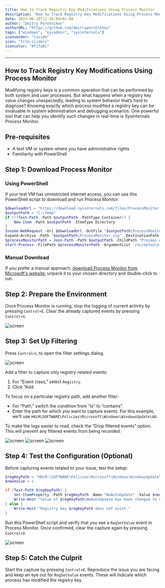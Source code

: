 ```yaml
---
title: How to Track Registry Key Modifications Using Process Monitor
description: "How to Track Registry Key Modifications Using Process Monitor - a quick guide"
date: 2024-06-18T12:16:04+01:00
author: "Dmitry Porotnikov"
authorURL: "https://github.com/dmitryporotnikov"
tags: ["windows", "sysadmin", "sysinternals"]
iconvendor: "lucide"
icon: "file-sliders"
iconcolor: "#f1fa8c"
---
```

---

## How to Track Registry Key Modifications Using Process Monitor

Modifying registry keys is a common operation that can be performed by both system and user processes. But what happens when a registry key value changes unexpectedly, leading to system behavior that’s hard to diagnose? Knowing exactly which process modified a registry key can be invaluable in system administration and debugging scenarios. One powerful tool that can help you identify such changes in real-time is Sysinternals Process Monitor.

## Pre-requisites

- A test VM or system where you have administrative rights
- Familiarity with PowerShell

## Step 1: Download Process Monitor

### Using PowerShell

If your test VM has unrestricted internet access, you can use this PowerShell script to download and run Process Monitor:

```powershell
$downloadUrl = "https://download.sysinternals.com/files/ProcessMonitor.zip"
$outputPath = "C:\Temp"
if (!(Test-Path -Path $outputPath -PathType Container)) {
    New-Item -Path $outputPath -ItemType Directory
}
Invoke-WebRequest -Uri $downloadUrl -OutFile "$outputPath\ProcessMonitor.zip"
Expand-Archive -Path "$outputPath\ProcessMonitor.zip" -DestinationPath $outputPath -Force
$processMonitorPath = Join-Path -Path $outputPath -ChildPath "Procmon.exe"
Start-Process -FilePath $processMonitorPath -ArgumentList '/accepteula'
```

### Manual Download

If you prefer a manual approach, [download Process Monitor from Microsoft's website](https://learn.microsoft.com/en-us/sysinternals/downloads/procmon), unpack it to your chosen directory and double-click to run.

## Step 2: Prepare the Environment

Once Process Monitor is running, stop the logging of current activity by pressing `Control+E`. Clear the already captured events by pressing `Control+X`.

![screen](https://cdn.porotnikov.com/media/2023/08/24235746/image-6.png)

## Step 3: Set Up Filtering

Press `Control+L` to open the filter settings dialog.

![screen](https://cdn.porotnikov.com/media/2023/08/24235745/image-7.png)  

Add a filter to capture only registry-related events:

1. For “Event class,” select `Registry`.
2. Click “Add.

To focus on a particular registry path, add another filter:

- For “Path,” switch the condition from “is” to “contains”.
- Enter the path for which you want to capture events. For this example, we’ll use `HKLM\SOFTWARE\Policies\Microsoft\Windows\WindowsUpdate\AU`.

To make the logs easier to read, check the “Drop filtered events” option. This will prevent any filtered events from being recorded.

![screen](https://cdn.porotnikov.com/media/2023/08/24235745/image-8-1024x174.png)
![screen](https://cdn.porotnikov.com/media/2023/08/24235743/image-10-1024x147.png)
![screen](https://cdn.porotnikov.com/media/2023/08/24235742/image-11.png)

## Step 4: Test the Configuration (Optional)

Before capturing events related to your issue, test the setup:

```powershell
$regKeyPath = "HKLM:\SOFTWARE\Policies\Microsoft\Windows\WindowsUpdate\AU"
$newValue = 1

if (Test-Path $regKeyPath) {
    Set-ItemProperty -Path $regKeyPath -Name "NoAutoUpdate" -Value $newValue
    Write-Host "Value of $regKeyPath\NoAutoUpdate has been changed to $newValue"
} else {
    Write-Host "Registry key $regKeyPath does not exist."
}
```

Run this PowerShell script and verify that you see a `RegSetValue` event in Process Monitor. Once confirmed, clear the capture again by pressing `Control+X`.

![screen](https://cdn.porotnikov.com/media/2023/08/24235742/image-12-1024x77.png)

## Step 5: Catch the Culprit

Start the capture by pressing `Control+E`. Reproduce the issue you are facing and keep an eye out for `RegSetValue` events. These will indicate which process has modified the registry key.